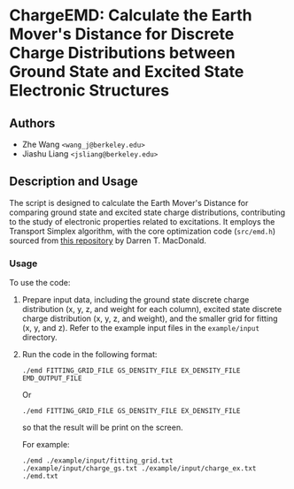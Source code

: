 # ChargeEMD: Calculate the Earth Mover's Distance for Discrete Charge Distributions between Ground State and Excited State Electronic Structures

## Authors 
- Zhe Wang `<wang_j@berkeley.edu>`
- Jiashu Liang `<jsliang@berkeley.edu>`

## Description and Usage
The script is designed to calculate the Earth Mover's Distance for comparing ground state and excited state charge distributions, contributing to the study of electronic properties related to excitations. It employs the Transport Simplex algorithm, with the core optimization code (`src/emd.h`) sourced from [this repository](https://github.com/engine99/transport-simplex) by Darren T. MacDonald.

### Usage
To use the code:
1. Prepare input data, including the ground state discrete charge distribution (x, y, z, and weight for each column), excited state discrete charge distribution (x, y, z, and weight), and the smaller grid for fitting (x, y, and z). Refer to the example input files in the `example/input` directory.
2. Run the code in the following format:
   ```shell
   ./emd FITTING_GRID_FILE GS_DENSITY_FILE EX_DENSITY_FILE EMD_OUTPUT_FILE
   ```
   Or
   ```shell
   ./emd FITTING_GRID_FILE GS_DENSITY_FILE EX_DENSITY_FILE
   ```
   so that the result will be print on the screen.

   For example:
   ```shell
   ./emd ./example/input/fitting_grid.txt ./example/input/charge_gs.txt ./example/input/charge_ex.txt ./emd.txt
   ```